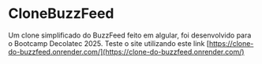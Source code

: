 # CloneBuzzFeed
Um clone simplificado do BuzzFeed feito em algular, foi desenvolvido para o Bootcamp Decolatec 2025. Teste o site utilizando este link [https://clone-do-buzzfeed.onrender.com/](https://clone-do-buzzfeed.onrender.com/)
